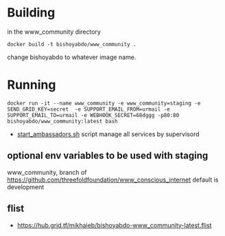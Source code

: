 # Building 

in the www_community directory

`docker build -t bishoyabdo/www_community .`

change bishoyabdo to whatever image name.

# Running

```
docker run -it --name www_community -e www_community=staging -e SEND_GRID_KEY=secret  -e SUPPORT_EMAIL_FROM=urmail -e SUPPORT_EMAIL_TO=urmail -e WEBHOOK_SECRET=68dggg -p80:80 bishoyabdo/www_community:latest bash
```

-  [start_ambassadors.sh](start_www_community.sh) script manage all services by supervisord

## optional env variables to be used with staging 
www_community, branch of  https://github.com/threefoldfoundation/www_conscious_internet default is development

## flist 

- https://hub.grid.tf/mikhaieb/bishoyabdo-www_community-latest.flist

